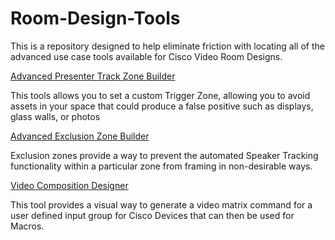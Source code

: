 # Room-Design-Tools
This is a repository designed to help eliminate friction with locating all of the advanced use case tools available for Cisco Video Room Designs.

[Advanced Presenter Track Zone Builder](https://ctg-tme.github.io/Advanced-Presenter-Track-Zoning)

This tools allows you to set a custom Trigger Zone, allowing you to avoid assets in your space that could produce a false positive such as displays, glass walls, or photos

[Advanced Exclusion Zone Builder](https://marklula.github.io/Advanced-Exclusion-Zone-Builder/)

Exclusion zones provide a way to prevent the automated Speaker Tracking functionality within a particular zone from framing in non-desirable ways.

[Video Composition Designer](https://marklula.github.io/Video-Composition-Designer/)

This tool provides a visual way to generate a video matrix command for a user defined input group for Cisco Devices that can then be used for Macros.
